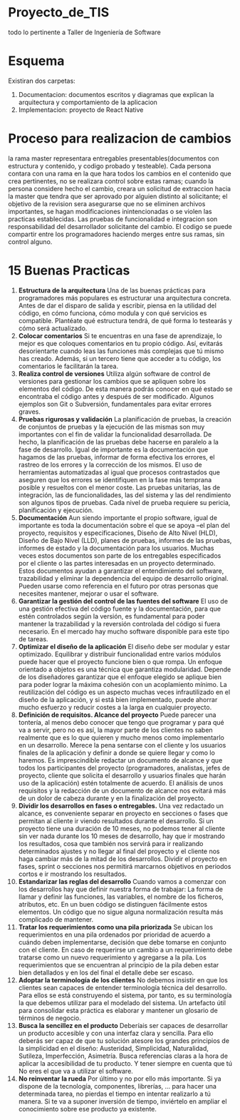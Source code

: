 # Proyecto_de_TIS
todo lo pertinente a Taller de Ingeniería de Software
# Esquema
Existiran dos carpetas:
1. Documentacion: documentos escritos y diagramas que explican la arquitectura y comportamiento de la aplicacion
2. Implementacion: proyecto de React Native
# Proceso para realizacion de cambios
la rama master representara entregables presentables(documentos con estructura y contenido, y codigo probado y testeable). Cada persona contara con una rama en la que hara todos los cambios en el contenido que crea pertinentes, no se realizara control sobre estas ramas; cuando la persona considere hecho el cambio, creara un solicitud de extraccion hacia la master que tendra que ser aprovado por alguien distinto al solicitante; el objetivo de la revision sera asegurarse que no se eliminen archivos importantes, se hagan modificaciones inintencionadas o se violen las practicas establecidas. Las pruebas de funcionalidad e integracion son responsabilidad del desarrollador solicitante del cambio. El codigo se puede compartir entre los programadores haciendo merges entre sus ramas, sin control alguno.
# 15 Buenas Practicas
<ol>
<li>	<b>Estructura de la arquitectura</b> Una de las buenas prácticas para programadores más populares es estructurar una arquitectura concreta. Antes de dar el disparo de salida y escribir, piensa en la utilidad del código, en cómo funciona, cómo modula y con qué servicios es compatible. Plantéate qué estructura tendrá, de qué forma lo testearás y cómo será actualizado.</li>
<li>	<b>Colocar comentarios</b> Si te encuentras en una fase de aprendizaje, lo mejor es que coloques comentarios en tu propio código. Así, evitarás desorientarte cuando leas las funciones más complejas que tú mismo has creado. Además, si un tercero tiene que acceder a tu código, los comentarios le facilitarán la tarea.</li>
<li>	<b>Realiza control de versiones</b> Utiliza algún software de control de versiones para gestionar los cambios que se apliquen sobre los elementos del código. De esta manera podrás conocer en qué estado se encontraba el código antes y después de ser modificado. Algunos ejemplos son Git o Subversión, fundamentales para evitar errores graves.</li>
<li>	<b>Pruebas rigurosas y validación</b> La planificación de pruebas, la creación de conjuntos de pruebas y la ejecución de las mismas son muy importantes con el fin de validar la funcionalidad desarrollada. De hecho, la planificación de las pruebas debe hacerse en paralelo a la fase de desarrollo. Igual de importante es la documentación que hagamos de las pruebas, informar de forma efectiva los errores, el rastreo de los errores y la corrección de los mismos. El uso de herramientas automatizadas al igual que procesos contrastados que aseguren que los errores se identifiquen en la fase más temprana posible y resueltos con el menor coste. Las pruebas unitarias, las de integración, las de funcionalidades, las del sistema y las del rendimiento son algunos tipos de pruebas. Cada nivel de prueba requiere su pericia, planificación y ejecución.</li>
<li>	<b>Documentación</b> Aun siendo importante el propio software, igual de importante es toda la documentación sobre el que se apoya –el plan del proyecto, requisitos y especificaciones, Diseño de Alto Nivel (HLD), Diseño de Bajo Nivel (LLD), planes de pruebas, informes de las pruebas, informes de estado y la documentación para los usuarios. Muchas veces estos documentos son parte de los entregables especificados por el cliente o las partes interesadas en un proyecto determinado. Estos documentos ayudan a garantizar el entendimiento del software, trazabilidad y eliminar la dependencia del equipo de desarrollo original. Pueden usarse como referencia en el futuro por otras personas que necesites mantener, mejorar o usar el software.</li>
<li>	<b>Garantizar la gestión del control de las fuentes del software</b> El uso de una gestión efectiva del código fuente y la documentación, para que estén controlados según la versión, es fundamental para poder mantener la trazabilidad y la reversión controlada del código si fuera necesario. En el mercado hay mucho software disponible para este tipo de tareas.</li>
<li>	<b>Optimizar el diseño de la aplicación</b> El diseño debe ser modular y estar optimizado. Equilibrar y distribuir funcionalidad entre varios módulos puede hacer que el proyecto funcione bien o que rompa. Un enfoque orientado a objetos es una técnica que garantiza modularidad. Depende de los diseñadores garantizar que el enfoque elegido se aplique bien para poder lograr la máxima cohesión con un acoplamiento mínimo. La reutilización del código es un aspecto muchas veces infrautilizado en el diseño de la aplicación, y si está bien implementado, puede ahorrar mucho esfuerzo y reducir costes a la larga en cualquier proyecto.</li>
<li>	<b>Definición de requisitos. Alcance del proyecto</b> Puede parecer una tontería, al menos debo conocer que tengo que programar y para qué va a servir, pero no es así, la mayor parte de los clientes no saben realmente que es lo que quieren y mucho menos como implementarlo en un desarrollo. Merece la pena sentarse con el cliente y los usuarios finales de la aplicación y definir a donde se quiere llegar y como lo haremos. Es imprescindible redactar un documento de alcance y que todos los participantes del proyecto (programadores, analistas, jefes de proyecto, cliente que solicita el desarrollo y usuarios finales que harán uso de la aplicación) estén totalmente de acuerdo. El análisis de unos requisitos y la redacción de un documento de alcance nos evitará más de un dolor de cabeza durante y en la finalización del proyecto.</li>
<li>	<b>Dividir los desarrollos en fases o entregables.</b> Una vez redactado un alcance, es conveniente separar en proyecto en secciones o fases que permitan al cliente ir viendo resultados durante el desarrollo. Si un proyecto tiene una duración de 10 meses, no podemos tener al cliente sin ver nada durante los 10 meses de desarrollo, hay que ir mostrando los resultados, cosa que también nos servirá para ir realizando determinados ajustes y no llegar al final del proyecto y el cliente nos haga cambiar más de la mitad de los desarrollos. Dividir el proyecto en fases, sprint o secciones nos permitirá marcarnos objetivos en periodos cortos e ir mostrando los resultados.</li>
<li>	<b>Estandarizar las reglas del desarrollo</b> Cuando vamos a comenzar con los desarrollos hay que definir nuestra forma de trabajar: La forma de llamar y definir las funciones, las variables, el nombre de los ficheros, atributos, etc. En un buen código se distinguen fácilmente estos elementos. Un código que no sigue alguna normalización resulta más complicado de mantener.</li>
<li>	<b>Tratar los requerimientos como una pila priorizada</b> Se ubican los requerimientos en una pila ordenados por prioridad de acuerdo a cuándo deben implementarse, decisión que debe tomarse en conjunto con el cliente. En caso de requerirse un cambio a un requerimiento debe tratarse como un nuevo requerimiento y agregarse a la pila. Los requerimientos que se encuentran al principio de la pila deben estar bien detallados y en los del final el detalle debe ser escaso.</li>
<li>	<b>Adoptar la terminología de los clientes</b> No debemos insistir en que los clientes sean capaces de entender terminología técnica del desarrollo. Para ellos se está construyendo el sistema, por tanto, es su terminología la que debemos utilizar para el modelado del sistema. Un artefacto útil para consolidar esta práctica es elaborar y mantener un glosario de términos de negocio.</li>
<li>	<b>Busca la sencillez en el producto</b> Deberíais ser capaces de desarrollar un producto accesible y con una interfaz clara y sencilla. Para ello deberás ser capaz de que tu solución atesore los grandes principios de la simplicidad en el diseño: Austeridad, Simplicidad, Naturalidad, Sutileza, Imperfección, Asimetría. Busca referencias claras a la hora de aplicar la accesibilidad de tu producto. Y tener siempre en cuenta que tú No eres el que va a utilizar el software.</li>
<li>	<b>No reinventar la rueda</b> Por último y no por ello más importante. Si ya dispone de la tecnología, componentes, librerías, … para hacer una determinada tarea, no pierdas el tiempo en intentar realizarlo a tú manera. Si te va a suponer inversión de tiempo, inviértelo en ampliar el conocimiento sobre ese producto ya existente.</li>
</ol>
